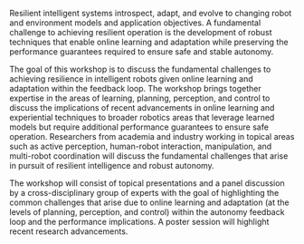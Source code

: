<p>
Resilient intelligent systems introspect, adapt, and evolve to changing robot and
environment models and application objectives. A fundamental challenge to achieving resilient
operation is the development of robust techniques that enable online learning and adaptation
while preserving the performance guarantees required to ensure safe and stable autonomy.
</p>

<p>
The goal of this workshop is to discuss the fundamental challenges to achieving resilience in
intelligent robots given online learning and adaptation within the feedback loop. The workshop
brings together expertise in the areas of learning, planning, perception, and control to discuss
the implications of recent advancements in online learning and experiential techniques to
broader robotics areas that leverage learned models but require additional performance
guarantees to ensure safe operation. Researchers from academia and industry working in
topical areas such as active perception, human-robot interaction, manipulation, and multi-robot
coordination will discuss the fundamental challenges that arise in pursuit of resilient intelligence
and robust autonomy.
</p>

<p>
The workshop will consist of topical presentations and a panel discussion by a cross-disciplinary
group of experts with the goal of highlighting the common challenges that arise due to online
learning and adaptation (at the levels of planning, perception, and control) within the autonomy
feedback loop and the performance implications. A poster session will highlight recent research
advancements.
</p>

